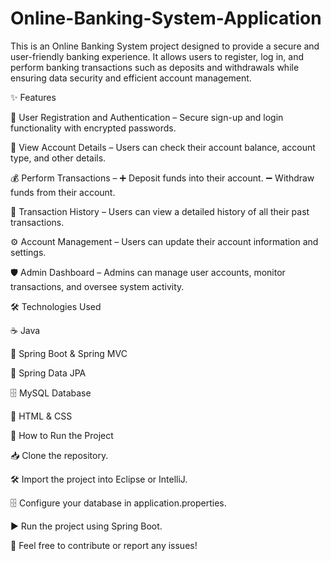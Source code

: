 # Online-Banking-System-Application
This is an Online Banking System project designed to provide a secure and user-friendly banking experience. It allows users to register, log in, and perform banking transactions such as deposits and withdrawals while ensuring data security and efficient account management.

✨ Features

🔐 User Registration and Authentication – Secure sign-up and login functionality with encrypted passwords.

🧾 View Account Details – Users can check their account balance, account type, and other details.

💰 Perform Transactions – ➕ Deposit funds into their account. ➖ Withdraw funds from their account.

📜 Transaction History – Users can view a detailed history of all their past transactions.

⚙️ Account Management – Users can update their account information and settings.

🛡️ Admin Dashboard – Admins can manage user accounts, monitor transactions, and oversee system activity.

🛠️ Technologies Used

☕ Java

🌿 Spring Boot & Spring MVC

📄 Spring Data JPA

🗄️ MySQL Database

🎨 HTML & CSS

🚀 How to Run the Project

📥 Clone the repository.

🛠️ Import the project into Eclipse or IntelliJ.

🗄️ Configure your database in application.properties.

▶️ Run the project using Spring Boot.

🤝 Feel free to contribute or report any issues!
